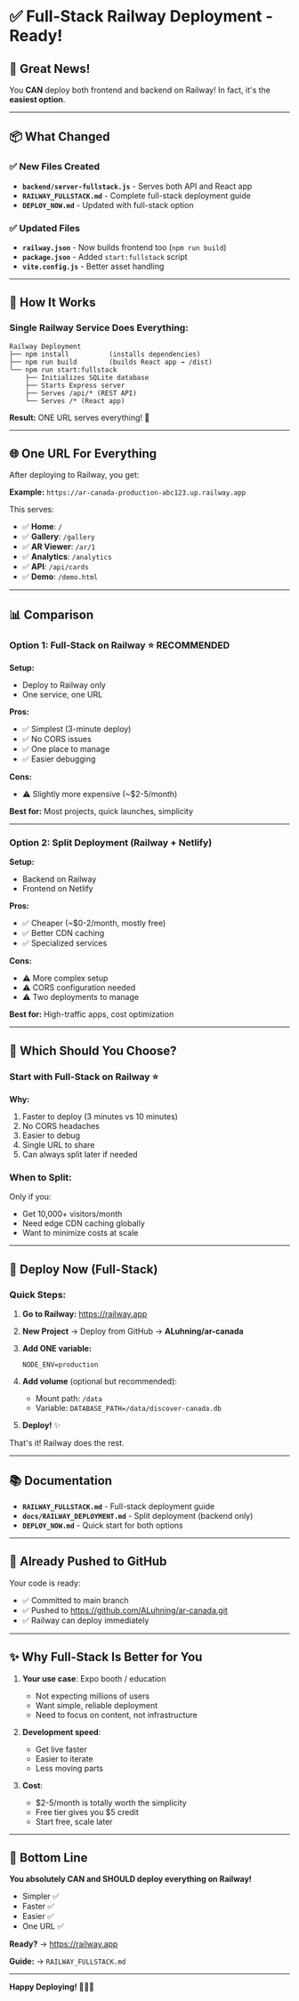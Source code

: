 # ✅ Full-Stack Railway Deployment - Ready!

## 🎉 Great News!

You **CAN** deploy both frontend and backend on Railway! In fact, it's the **easiest option**.

---

## 📦 What Changed

### ✅ New Files Created
- **`backend/server-fullstack.js`** - Serves both API and React app
- **`RAILWAY_FULLSTACK.md`** - Complete full-stack deployment guide
- **`DEPLOY_NOW.md`** - Updated with full-stack option

### ✅ Updated Files
- **`railway.json`** - Now builds frontend too (`npm run build`)
- **`package.json`** - Added `start:fullstack` script
- **`vite.config.js`** - Better asset handling

---

## 🚀 How It Works

### Single Railway Service Does Everything:

```
Railway Deployment
├── npm install          (installs dependencies)
├── npm run build        (builds React app → /dist)
└── npm run start:fullstack
    ├── Initializes SQLite database
    ├── Starts Express server
    ├── Serves /api/* (REST API)
    └── Serves /* (React app)
```

**Result:** ONE URL serves everything! 🎯

---

## 🌐 One URL For Everything

After deploying to Railway, you get:

**Example:** `https://ar-canada-production-abc123.up.railway.app`

This serves:
- ✅ **Home**: `/`
- ✅ **Gallery**: `/gallery`
- ✅ **AR Viewer**: `/ar/1`
- ✅ **Analytics**: `/analytics`
- ✅ **API**: `/api/cards`
- ✅ **Demo**: `/demo.html`

---

## 📊 Comparison

### Option 1: Full-Stack on Railway ⭐ RECOMMENDED

**Setup:**
- Deploy to Railway only
- One service, one URL

**Pros:**
- ✅ Simplest (3-minute deploy)
- ✅ No CORS issues
- ✅ One place to manage
- ✅ Easier debugging

**Cons:**
- ⚠️ Slightly more expensive (~$2-5/month)

**Best for:** Most projects, quick launches, simplicity

---

### Option 2: Split Deployment (Railway + Netlify)

**Setup:**
- Backend on Railway
- Frontend on Netlify

**Pros:**
- ✅ Cheaper (~$0-2/month, mostly free)
- ✅ Better CDN caching
- ✅ Specialized services

**Cons:**
- ⚠️ More complex setup
- ⚠️ CORS configuration needed
- ⚠️ Two deployments to manage

**Best for:** High-traffic apps, cost optimization

---

## 🎯 Which Should You Choose?

### Start with Full-Stack on Railway ⭐

**Why:**
1. Faster to deploy (3 minutes vs 10 minutes)
2. No CORS headaches
3. Easier to debug
4. Single URL to share
5. Can always split later if needed

### When to Split:

Only if you:
- Get 10,000+ visitors/month
- Need edge CDN caching globally
- Want to minimize costs at scale

---

## 🚀 Deploy Now (Full-Stack)

### Quick Steps:

1. **Go to Railway:** https://railway.app

2. **New Project** → Deploy from GitHub → **ALuhning/ar-canada**

3. **Add ONE variable:**
   ```
   NODE_ENV=production
   ```

4. **Add volume** (optional but recommended):
   - Mount path: `/data`
   - Variable: `DATABASE_PATH=/data/discover-canada.db`

5. **Deploy!** ✨

That's it! Railway does the rest.

---

## 📚 Documentation

- **`RAILWAY_FULLSTACK.md`** - Full-stack deployment guide
- **`docs/RAILWAY_DEPLOYMENT.md`** - Split deployment (backend only)
- **`DEPLOY_NOW.md`** - Quick start for both options

---

## 🔄 Already Pushed to GitHub

Your code is ready:
- ✅ Committed to main branch
- ✅ Pushed to https://github.com/ALuhning/ar-canada.git
- ✅ Railway can deploy immediately

---

## ✨ Why Full-Stack Is Better for You

1. **Your use case**: Expo booth / education
   - Not expecting millions of users
   - Want simple, reliable deployment
   - Need to focus on content, not infrastructure

2. **Development speed**:
   - Get live faster
   - Easier to iterate
   - Less moving parts

3. **Cost**:
   - $2-5/month is totally worth the simplicity
   - Free tier gives you $5 credit
   - Start free, scale later

---

## 🎉 Bottom Line

**You absolutely CAN and SHOULD deploy everything on Railway!**

- Simpler ✅
- Faster ✅  
- Easier ✅
- One URL ✅

**Ready?** → https://railway.app

**Guide:** → `RAILWAY_FULLSTACK.md`

---

**Happy Deploying! 🚂🇨🇦**
